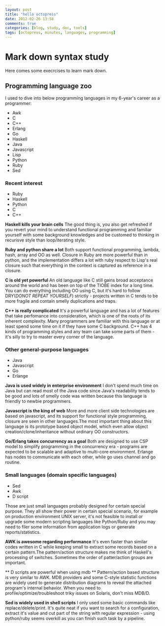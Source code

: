 ```yaml
---
layout: post
title: "hello octopress"
date: 2012-02-26 13:58
comments: true
categories: [blog, study, doc, tools] 
tags: [octopress, minutes, languages, programming]
---
```


# Mark down syntax study

Here comes some execrcises to learn mark down.

## Programming language zoo

I used to dive into below programming languages in my 6-year's career as a programmer:

- Awk
- C
- C++
- Erlang
- Go
- Haskell
- Java
- Javascript
- Lisp
- Python
- Ruby
- Sed

<!--more-->

### Recent interest

- Ruby
- Haskell
- Python
- C
- C++

**Haskell kills your brain cells** The good thing is, you also get refreshed if you revert your mind to understand functional programming and familiar yourself with some background knowledges and be customed to thinking in recurisve style than loop/iterating style.

**Ruby and python share a lot** Both support functional programming, lambda, hash, array and OO as well. Closure in Ruby are more powerful than in python, and the implementation differs a lot with ruby respect to Lisp's real closure such that everything in the context is captured as reference in a closure.

**C is old yet powerful** An old language like C still gains broad acceptance around the world and has been on top of the TIOBE index for a long time. You can do everything including OO using C, but it's hard to follow DRY(*DONOT REPEAT YOURSELF*) strictly - projects written in C tends to be more fragile and contain smelly duplications and traps.

**C++ is really complicated** It's a powerful language and has a lot of features that take perfomance into consideration, which is one of the roots of its inherent complexity. Many programmers are familiar with this language or at least spend some time on it if they have some C background. C++ has 4 kinds of programming styles and any team can take some parts of them - it's silly to try to master every corner of the language. 

### Other general-purpose languages

- Java
- Javascript
- Go
- Erlange

**Java is used widely in enterprise environment** I don't spend much time on Java but can read most of the Java code since Java's readability tends to be good and lots of smelly code was written because this language is friendly to newbie programmers.

**Javascript is the king of web** More and more client side technologies are based on javascript, and its support for functional style programming, closure are seen in other languages.The most important thing about this language is its prototype based object model, which even allow object creation/clone/inheritance without ordinary OO constructors.

**Go/Erlang takes concurrency as a goal** Both are designed to use CSP model to simplify programming in the concurrency era - programs are expected to be scalable and adaptive to multi-core environment. Erlange has nodes to communicate with each other, while go uses channel and go routine.

### Small languages (domain specific languages)

- Sed
- Awk
- D script

Those are just small languages probably designed for certain special purpose. They all show their power in certain special scenario, for example on production environment UNIX server, it's not feasible to install or upgrade some modern scripting languages like Python/Ruby and you may need to filer some information from application logs or generate reports/statistics.

**AWK is awesome regarding performance** It's even faster than similar codes written in C while keeping small to extract some records based on a certain pattern.The pattern/action structure makes me think of Haskell's processing of switches. Sometimes the order of patter/action groups are important.

** D scripts are powerful when using mdb ** Pattern/action based structure is very similar to AWK. MDB providers and some C-style statistic functions are widely used to generate distribution diagrams to reveal the attached program's internal behavior. When you need to profile/optimize/troubleshoot triky issues on Solaris, don't miss MDB/D.

**Sed is widely used in shell scripts** I only used some basic commands like replace/delete/print. It's quite neat if you want to search for a configuration, extract it's value and cut part of the string with regular expression - using python/ruby seems overkill as you can finish such task by a pipeline.

